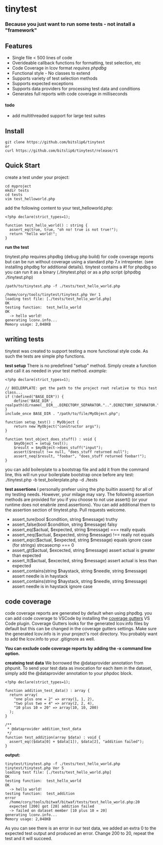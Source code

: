 # tinytest

### Because you just want to run some tests - not install a "framework"

## Features
* Single file < 500 lines of code
* Overideable callback functions for formatting, test selection, etc
* Code Coverage in lcov format _requires phpdbg_
* Functional style - No classes to extend
* Supports variety of test selection methods
* Supports expected exceptions
* Supports data providers for processing test data and conditions
* Generates full reports with code coverage in milliseconds

#### todo
* add multithreaded support for large test suites


## Install
```
git clone https://github.com/bitslip6/tinytest
or
curl https://github.com/bitslip6/tinytest/release/r1
```

## Quick Start
create a test under your project:
```
cd myproject
mkdir tests
cd tests
vim test_helloworld.php
```

add the following content to your test_helloworld.php:
```
<?php declare(strict_types=1);

function test_hello_world() : string {
  assert_eq(true, true, "oh no! true is not true!");
  return "hello world!";
}
```

**run the test**

tinytest.php requires phpdbg (debug php build) for code coverage reports but can be run without coverage using a standard php 7.x intrepreter.  (see installing phpdbg for additional details). tinytest contains a #! for phpdbg so you can run it as a binary (./tinytest.php) or as a php script (phpdbg ./tinytest.php)

```
/path/to/tinytest.php -f ./tests/test_hello_world.php

/home/cory/tools/tinytest/tinytest.php Ver 1
loading test file: [./tests/test_hello_world.php]                    OK
testing function:  test_hello_world                                  OK
  -> hello world!
generating lconv.info...
Memory usage: 2,048KB
```

## writing tests
tinytest was created to support testing a more functional style code.  As such the tests are simple php functions.


**test setup**
There is no predefined "setup" method.  Simply create a function and call it as needed in your test method.
_example:_
```
<?php declare(strict_types=1);

// BOILERPLATE: get the path to the project root relative to this test class...
if (!defined("BASE_DIR")) {
    define('BASE_DIR', realpath(dirname(__DIR__.DIRECTORY_SEPARATOR."..".DIRECTORY_SEPARATOR."..".DIRECTORY_SEPARATOR)));
}
include_once BASE_DIR . "/path/to/file/MyObject.php";

function setup_test() : MyObject {
    return new MyObject("constructor args");
}

function test_object_does_stuff() : void {
    $myObject = setup_test();
    $result = $myObject->does_stuff("input");
    assert($result !== null, "does_stuff returned null");
    assert_neq($result, "foobar", "does_stuff returned foobar!");
}
```

you can add boilerplate to a bootstrap file and add it from the command line, this will run your boilerplate bootstrap once before any test:
./tinytest.php -b test_boilerplate.php -d ./tests


**test assertions**
I personally prefeer using the php builtin assert() for all of my testing needs.  However, your milage may vary.  The following assertion methods are provided for you if you  choose to not use assert() (or your runtime does not enabnle zend.assertions).  You can add additional them to the assertion section of tinytest.php.  Pull requests welcome.

* assert_ture(bool $condition, string $message)  truthy
* assert_false(bool $condition, string $message) falsy
* assert_eq($actual, $expected, string $message) === really equals
* assert_neq($actual, $expected, string $message) !== really not equals
* assert_eqic($actual, $expected, string $message) equals ignore case (for strings) strcasecmp === 0
* assert_gt($actual, $excected, string $message) assert actual is greater than expected
* assert_lt($actual, $excected, string $message) assert actual is less than expected
* assert_contains(string $haystack, string $needle, string $message) assert needle is in haystack
* assert_contains(string $haystack, string $needle, string $message) assert needle is in haystack ignore case

## code coverage

code coverage reports are generated by default when using phpdbg.  you can add code coverage to VSCode by installing the [coverage gutters](https://marketplace.visualstudio.com/items?itemName=ryanluker.vscode-coverage-gutters) VS Code plugin.  Coverage Gutters looks for the generated lcov.info files by default but this can be changed in the coverage gutters settings.  Make sure the generated lcov.info is in your project's root directory.  You probably want to add the lcov.info to your .gitignore as well.

__You can exclude code coverage reports by adding the -x command line option.__

**createing test data**
We borrowed the @dataprovider annotation from phpunit.  To send your test data as invocation for each item in the dataset, simply add the @dataprovider annotation to your phpdoc block.

```
<?php declare(strict_types=1);

function addition_test_data() : array {
  return array(
    "one plus one = 2" => array(1, 1, 2),
    "two plus two = 4" => array(2, 2, 4),
    "10 plus 10 = 20" => array(10, 10, 200)
  );
}

/**
 * @dataprovider addition_test_data
 */
function test_addition(array $data) : void {
  assert_eq(($data[0] + $data[1]), $data[2], "addition failed");
}

```
**output:** 
```
tinytest/tinytest.php -f ./tests/test_hello_world.php
tinytest/tinytest.php Ver 5
loading test file: [./tests/test_hello_world.php]                    OK
testing function:  test_hello_world                                  OK
  -> hello world!
testing function:  test_addition                                    error
  /home/cory/tools/bitwaf/bitwaf/tests/test_hello_world.php:20
  expected [200] got [20] addition failed
  -> failed on dataset member [10 plus 10 = 20]
generating lconv.info...
Memory usage: 2,048KB
```

As you can see there is an error in our test data, we added an extra 0 to the expected test output and produced an error.  Change 200 to 20, repeat the test and it will succeed.

